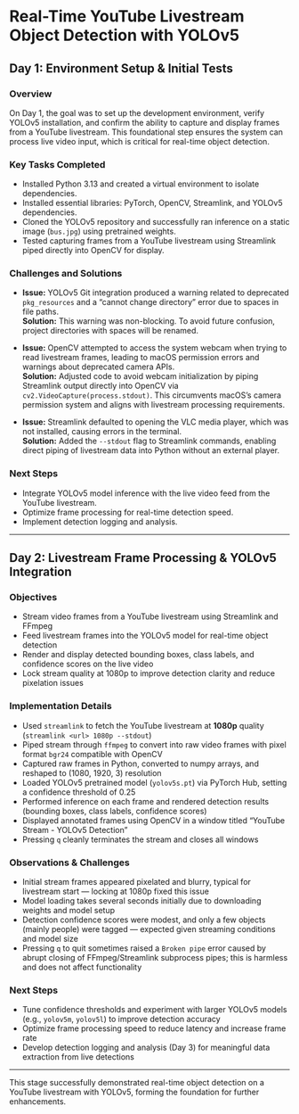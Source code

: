 # Real-Time YouTube Livestream Object Detection with YOLOv5

## Day 1: Environment Setup & Initial Tests

### Overview
On Day 1, the goal was to set up the development environment, verify YOLOv5 installation, and confirm the ability to capture and display frames from a YouTube livestream. This foundational step ensures the system can process live video input, which is critical for real-time object detection.

### Key Tasks Completed
- Installed Python 3.13 and created a virtual environment to isolate dependencies.
- Installed essential libraries: PyTorch, OpenCV, Streamlink, and YOLOv5 dependencies.
- Cloned the YOLOv5 repository and successfully ran inference on a static image (`bus.jpg`) using pretrained weights.
- Tested capturing frames from a YouTube livestream using Streamlink piped directly into OpenCV for display.

### Challenges and Solutions
- **Issue:** YOLOv5 Git integration produced a warning related to deprecated `pkg_resources` and a “cannot change directory” error due to spaces in file paths.  
  **Solution:** This warning was non-blocking. To avoid future confusion, project directories with spaces will be renamed.

- **Issue:** OpenCV attempted to access the system webcam when trying to read livestream frames, leading to macOS permission errors and warnings about deprecated camera APIs.  
  **Solution:** Adjusted code to avoid webcam initialization by piping Streamlink output directly into OpenCV via `cv2.VideoCapture(process.stdout)`. This circumvents macOS’s camera permission system and aligns with livestream processing requirements.

- **Issue:** Streamlink defaulted to opening the VLC media player, which was not installed, causing errors in the terminal.  
  **Solution:** Added the `--stdout` flag to Streamlink commands, enabling direct piping of livestream data into Python without an external player.

### Next Steps
- Integrate YOLOv5 model inference with the live video feed from the YouTube livestream.
- Optimize frame processing for real-time detection speed.
- Implement detection logging and analysis.

---

## Day 2: Livestream Frame Processing & YOLOv5 Integration

### Objectives
- Stream video frames from a YouTube livestream using Streamlink and FFmpeg
- Feed livestream frames into the YOLOv5 model for real-time object detection
- Render and display detected bounding boxes, class labels, and confidence scores on the live video
- Lock stream quality at 1080p to improve detection clarity and reduce pixelation issues

### Implementation Details

- Used `streamlink` to fetch the YouTube livestream at **1080p** quality (`streamlink <url> 1080p --stdout`)
- Piped stream through `ffmpeg` to convert into raw video frames with pixel format `bgr24` compatible with OpenCV
- Captured raw frames in Python, converted to numpy arrays, and reshaped to (1080, 1920, 3) resolution
- Loaded YOLOv5 pretrained model (`yolov5s.pt`) via PyTorch Hub, setting a confidence threshold of 0.25
- Performed inference on each frame and rendered detection results (bounding boxes, class labels, confidence scores)
- Displayed annotated frames using OpenCV in a window titled “YouTube Stream - YOLOv5 Detection”
- Pressing `q` cleanly terminates the stream and closes all windows

### Observations & Challenges

- Initial stream frames appeared pixelated and blurry, typical for livestream start — locking at 1080p fixed this issue
- Model loading takes several seconds initially due to downloading weights and model setup
- Detection confidence scores were modest, and only a few objects (mainly people) were tagged — expected given streaming conditions and model size
- Pressing `q` to quit sometimes raised a `Broken pipe` error caused by abrupt closing of FFmpeg/Streamlink subprocess pipes; this is harmless and does not affect functionality

### Next Steps

- Tune confidence thresholds and experiment with larger YOLOv5 models (e.g., `yolov5m`, `yolov5l`) to improve detection accuracy
- Optimize frame processing speed to reduce latency and increase frame rate
- Develop detection logging and analysis (Day 3) for meaningful data extraction from live detections

---

This stage successfully demonstrated real-time object detection on a YouTube livestream with YOLOv5, forming the foundation for further enhancements.
